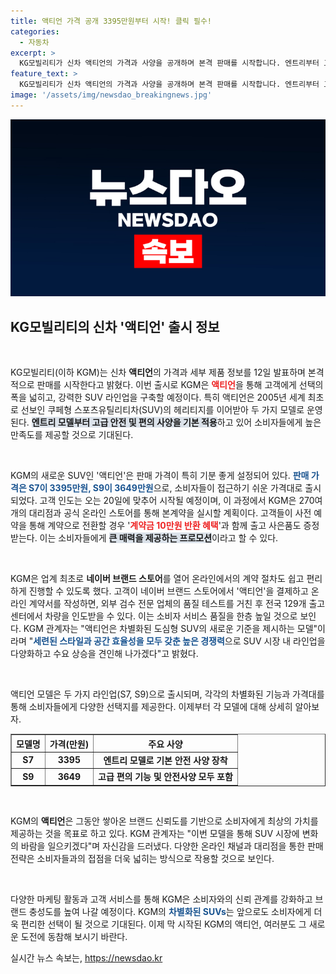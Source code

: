 ```yaml
---
title: 액티언 가격 공개 3395만원부터 시작! 클릭 필수!
categories:
  - 자동차
excerpt: >
  KG모빌리티가 신차 액티언의 가격과 사양을 공개하며 본격 판매를 시작합니다. 엔트리부터 고급 옵션까지 선택 가능한 두 가지 모델이 준비되어 있으며, 사전 예약 고객에게는 특별 혜택이 제공됩니다. 신차의 매력을 지금 확인해보세요!
feature_text: >
  KG모빌리티가 신차 액티언의 가격과 사양을 공개하며 본격 판매를 시작합니다. 엔트리부터 고급 옵션까지 선택 가능한 두 가지 모델이 준비되어 있으며, 사전 예약 고객에게는 특별 혜택이 제공됩니다. 신차의 매력을 지금 확인해보세요!
image: '/assets/img/newsdao_breakingnews.jpg'
---
```


<p><img src="/assets/img/newsdao_breakingnews.jpg" alt="koreaapp 속보" /></p>

<h2 data-ke-size="size26">KG모빌리티의 신차 '액티언' 출시 정보</h2>

<p data-ke-size="size16">&nbsp;</p>

<p>KG모빌리티(이하 KGM)는 신차 <b>액티언</b>의 가격과 세부 제품 정보를 12일 발표하며 본격적으로 판매를 시작한다고 밝혔다. 이번 출시로 KGM은 <b><span style="color: #ee2323;">액티언</span></b>을 통해 고객에게 선택의 폭을 넓히고, 강력한 SUV 라인업을 구축할 예정이다. 특히 액티언은 2005년 세계 최초로 선보인 쿠페형 스포츠유틸리티차(SUV)의 헤리티지를 이어받아 두 가지 모델로 운영된다. <b><span style="background-color: #21538527;">엔트리 모델부터 고급 안전 및 편의 사양을 기본 적용</span></b>하고 있어 소비자들에게 높은 만족도를 제공할 것으로 기대된다. </p>

<p data-ke-size="size16">&nbsp;</p>

<p>KGM의 새로운 SUV인 '액티언'은 판매 가격이 특히 기분 좋게 설정되어 있다. <b><span style="color: #1a5490;">판매 가격은 S7이 3395만원, S9이 3649만원</span></b>으로, 소비자들이 접근하기 쉬운 가격대로 출시되었다. 고객 인도는 오는 20일에 맞추어 시작될 예정이며, 이 과정에서 KGM은 270여 개의 대리점과 공식 온라인 스토어를 통해 본계약을 실시할 계획이다. 고객들이 사전 예약을 통해 계약으로 전환할 경우 '<b><span style="color: #ee2323;">계약금 10만원 반환 혜택</span></b>'과 함께 출고 사은품도 증정받는다. 이는 소비자들에게 <b><span style="background-color: #21538527;">큰 매력을 제공하는 프로모션</span></b>이라고 할 수 있다.</p>

<p data-ke-size="size16">&nbsp;</p>

<p>KGM은 업계 최초로 <b>네이버 브랜드 스토어</b>를 열어 온라인에서의 계약 절차도 쉽고 편리하게 진행할 수 있도록 했다. 고객이 네이버 브랜드 스토어에서 '액티언'을 결제하고 온라인 계약서를 작성하면, 외부 검수 전문 업체의 품질 테스트를 거친 후 전국 129개 출고 센터에서 차량을 인도받을 수 있다. 이는 소비자 서비스 품질을 한층 높일 것으로 보인다. KGM 관계자는 "액티언은 차별화된 도심형 SUV의 새로운 기준을 제시하는 모델"이라며 "<b><span style="color: #1a5490;">세련된 스타일과 공간 효율성을 모두 갖춘 높은 경쟁력</span></b>으로 SUV 시장 내 라인업을 다양화하고 수요 상승을 견인해 나가겠다"고 밝혔다.</p>

<p data-ke-size="size16">&nbsp;</p>

<p><Product Overview Section> </p>

<p>액티언 모델은 두 가지 라인업(S7, S9)으로 출시되며, 각각의 차별화된 기능과 가격대를 통해 소비자들에게 다양한 선택지를 제공한다. 이제부터 각 모델에 대해 상세히 알아보자.</p>

<table style="width: 100%; border-collapse: collapse;" border="1">
    <thead>
        <tr>
            <th style="text-align: center;"><b>모델명</b></th>
            <th style="text-align: center;"><b>가격(만원)</b></th>
            <th style="text-align: center;"><b>주요 사양</b></th>
        </tr>
    </thead>
    <tbody>
        <tr>
            <td style="text-align: center; height: 17px;"><b>S7</b></td>
            <td style="text-align: center; height: 17px;"><b>3395</b></td>
            <td style="text-align: center; height: 17px;"><b>엔트리 모델로 기본 안전 사양 장착</b></td>
        </tr>
        <tr>
            <td style="text-align: center; height: 17px;"><b>S9</b></td>
            <td style="text-align: center; height: 17px;"><b>3649</b></td>
            <td style="text-align: center; height: 17px;"><b>고급 편의 기능 및 안전사양 모두 포함</b></td>
        </tr>
    </tbody>
</table>

<p data-ke-size="size16">&nbsp;</p>

<p>KGM의 <b>액티언</b>은 그동안 쌓아온 브랜드 신뢰도를 기반으로 소비자에게 최상의 가치를 제공하는 것을 목표로 하고 있다. KGM 관계자는 "이번 모델을 통해 SUV 시장에 변화의 바람을 일으키겠다"며 자신감을 드러냈다. 다양한 온라인 채널과 대리점을 통한 판매 전략은 소비자들과의 접점을 더욱 넓히는 방식으로 작용할 것으로 보인다. </p>

<p data-ke-size="size16">&nbsp;</p>

<p>다양한 마케팅 활동과 고객 서비스를 통해 KGM은 소비자와의 신뢰 관계를 강화하고 브랜드 충성도를 높여 나갈 예정이다. KGM의 <b><span style="color: #1a5490;">차별화된 SUVs</span></b>는 앞으로도 소비자에게 더욱 편리한 선택이 될 것으로 기대된다. 이제 막 시작된 KGM의 액티언, 여러분도 그 새로운 도전에 동참해 보시기 바란다.</p>
실시간 뉴스 속보는, <a href="https://newsdao.kr" rel="dofollow">https://newsdao.kr</a>


